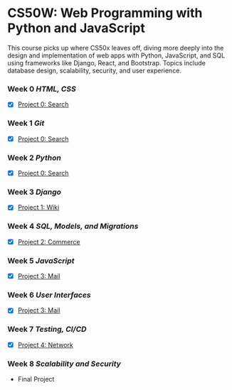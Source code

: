# CS50W: Web Programming with Python and JavaScript

This course picks up where CS50x leaves off, diving more deeply into the design and implementation of web apps with Python, JavaScript, and SQL using frameworks like Django, React, and Bootstrap. Topics include database design, scalability, security, and user experience.

### Week 0 *HTML, CSS*

- [x] [Project 0: Search][1]

### Week 1 *Git* 

- [x] [Project 0: Search][1]

### Week 2 *Python*

- [x] [Project 0: Search][1]

### Week 3 *Django*

- [x] [Project 1: Wiki][2]

### Week 4 *SQL, Models, and Migrations*

- [x] [Project 2: Commerce][3]

### Week 5 *JavaScript*

- [x] [Project 3: Mail][0]

### Week 6 *User Interfaces*

- [x] [Project 3: Mail][0]

### Week 7 *Testing, CI/CD*

- [x] [Project 4: Network][0]

### Week 8 *Scalability and Security*

- Final Project

[0]: .
[1]: /search/
[2]: /wiki/
[3]: /commerce/
[4]: .
[5]: .
